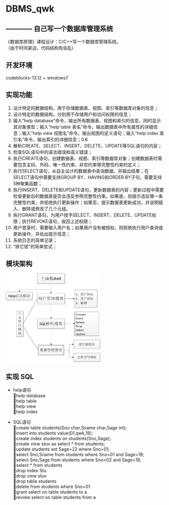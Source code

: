 # DBMS_qwk
## ———— 自己写一个数据库管理系统
《数据库原理》课程设计：C/C++写一个数据库管理系统。  
（由于时间紧迫，代码结构有些乱） 

## 开发环境
codeblocks-13.12  +  windows7  

## 实现功能 
1. 设计特定的数据结构，用于存储数据表、视图、索引等数据库对象的信息；
2. 设计特定的数据结构，分别用于存储用户和访问权限的信息；
3. 输入“help database”命令，输出所有数据表、视图和索引的信息，同时显示其对象类型；输入“help table 表名”命令，输出数据表中所有属性的详细信息；输入“help view 视图名”命令，输出视图的定义语句；输入“help index 索引名”命令，输出索引的详细信息；0.6
4. 解析CREATE、SELECT、INSERT、DELETE、UPDATE等SQL语句的内容；
5. 检查SQL语句中的语法错误和语义错误；
6. 执行CREATE语句，创建数据表、视图、索引等数据库对象；创建数据表时需要包含主码、外码、唯一性约束、非空约束等完整性约束的定义；
7. 执行SELECT语句，从自主设计的数据表中查询数据，并输出结果；在SELECT语句中需要支持GROUP BY、HAVING和ORDER BY子句，需要支持5种聚集函数；
8. 执行INSERT、DELETE和UPDATE语句，更新数据表的内容；更新过程中需要检查更新后的数据表是否会违反参照完整性约束。如果是，则提示违反哪一条完整性约束，并拒绝执行更新操作；如果否，提示数据表更新成功，并说明插入、删除或修改了几个元组。
9. 执行GRANT语句，为用户授予SELECT、INSERT、DELETE、UPDATE权限；执行REVOKE语句，收回上述权限；
10. 用户登录时，需要输入用户名；如果用户没有被授权，则拒绝执行用户查询或更新操作，并给出提示信息；
11. 系统日志的简单记录；
12. “排它锁”的简单尝试；

## 模块架构
<img src="images/arch.png" width = 60%  div align=center />

## 实现 SQL
- help语句  
help database  
help table  
help view  
help index  

- SQL语句  
create table students(Sno char,Sname char,Sage int);  
insert into students value(01,qwk,18);  
create index students on students(Sno,Sage);  
create view stuv as select * from students;  
update students set Sage=22 where Sno=01;  
select Sno,Sname from students where Sno=01 and Sage=18;  
select Sno,Sage from students where Sno<02 and Sage=18;  
select * from students  
drop index Stu  
drop view stuv  
drop table students  
delete from students where Sno=01  
grant select on table students to a  
revoke select on table students from a  